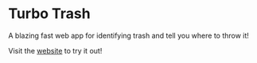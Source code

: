 # Turbo Trash

A blazing fast web app for identifying trash and tell you where to throw it!

Visit the [website](https://teddyhuang-00.github.io/TurboTrash) to try it out!

